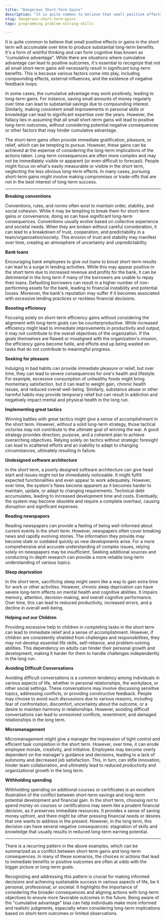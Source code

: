 ```yaml
---
title: "Dangerous Short-Term Gains"
description: "It is quite common to believe that small positive effects or gains in the short term will accumulate over time to produce substantial long-term benefits"
slug: dangerous-short-term-gains
tags: programming problem-solving-skills

---
```


It is quite common to believe that small positive effects or gains in the short term will accumulate over time to produce substantial long-term benefits. It's a form of wishful thinking and can form cognitive bias known as "cumulative advantage". While there are situations where cumulative advantage can lead to positive outcomes, it's essential to recognize that not all small short-term gains will necessarily result in significant long-term benefits. This is because various factors come into play, including compounding effects, external influences, and the existence of negative feedback loops.

In some cases, the cumulative advantage may work positively, leading to long-term gains. For instance, saving small amounts of money regularly over time can lead to substantial savings due to compounding interest. Similarly, making consistent small improvements in personal skills or knowledge can lead to significant expertise over the years. However, the fallacy lies in assuming that all small short-term gains will lead to positive long-term outcomes, without considering potential negative consequences or other factors that may hinder cumulative advantage.

The short-term gains often provide immediate gratification, pleasure, or relief, which can be tempting to pursue. However, these gains can be achieved at the expense of considering the long-term implications of the actions taken. Long-term consequences are often more complex and may not be immediately visible or apparent (or even difficult to forecast). People might focus on what's easily measurable or visible in the short term, neglecting the less obvious long-term effects. In many cases, pursuing short-term gains might involve making compromises or trade-offs that are not in the best interest of long-term success.


--------------------------------------------------------------------------------------------------------

**Breaking conventions**

Conventions, rules, and norms often exist to maintain order, stability, and social cohesion. While it may be tempting to break them for short-term gains or convenience, doing so can have significant long-term consequences. Conventions usually evolve based on collective experience and societal needs. When they are broken without careful consideration, it can lead to a breakdown of trust, cooperation, and predictability in a team/organization/society. This erosion of trust and stability may manifest over time, creating an atmosphere of uncertainty and unpredictability.

**Bank loans**

Encouraging bank employees to give out loans to boost short-term results can lead to a surge in lending activities. While this may appear positive in the short term due to increased revenue and profits for the bank, it can be detrimental in the long term if many of the borrowers are unable to repay their loans. Defaulting borrowers can result in a higher number of non-performing assets for the bank, leading to financial instability and potential losses. Moreover, the bank's reputation may suffer if it becomes associated with excessive lending practices or reckless financial decisions.

**Boosting efficiency**

Focusing solely on short-term efficiency gains without considering the alignment with long-term goals can be counterproductive. While increased efficiency might lead to immediate improvements in productivity and output, it may not contribute to the overall objectives of the organization. If the goals themselves are flawed or misaligned with the organization's mission, the efficiency gains become futile, and efforts end up being wasted on tasks that do not contribute to meaningful progress.

**Seeking for pleasure**

Indulging in bad habits can provide immediate pleasure or relief, but over time, they can lead to severe consequences for one's health and lifestyle. For example, excessive consumption of unhealthy foods might bring momentary satisfaction, but it can lead to weight gain, chronic health issues, and reduced overall well-being. Similarly, substance abuse or other harmful habits may provide temporary relief but can result in addiction and negatively impact mental and physical health in the long run.

**Implementing great tactics**

Winning battles with great tactics might give a sense of accomplishment in the short term. However, without a solid long-term strategy, those tactical victories may not contribute to the ultimate goal of winning the war. A good strategy provides direction, purpose, and a coherent plan to achieve overarching objectives. Relying solely on tactics without strategic foresight can lead to scattered efforts and an inability to adapt to changing circumstances, ultimately resulting in failure.

**Undesigned software architecture**

In the short term, a poorly designed software architecture can give head start and issues might not be immediately noticeable. It might fulfill expected functionalities and even appear to work adequately. However, over time, the system's flaws become apparent as it becomes harder to maintain, update, or adapt to changing requirements. Technical debt accumulates, leading to increased development time and costs. Eventually, the system may become obsolete and require a complete overhaul, causing disruption and significant expenses.

**Reading newspapers**

Reading newspapers can provide a feeling of being well-informed about current events in the short term. However, newspapers often cover breaking news and rapidly evolving stories. The information they provide may become stale or outdated quickly as new developments arise. For a more comprehensive and accurate understanding of complex issues, relying solely on newspapers may be insufficient. Seeking additional sources and conducting in-depth research can provide a more reliable long-term understanding of various topics.

**Sleep deprivation**

In the short term, sacrificing sleep might seem like a way to gain extra time for work or other activities. However, chronic sleep deprivation can have severe long-term effects on mental health and cognitive abilities. It impairs memory, attention, decision-making, and overall cognitive performance. Over time, this can lead to reduced productivity, increased errors, and a decline in overall well-being.

**Helping out our Children**

Providing excessive help to children in completing tasks in the short term can lead to immediate relief and a sense of accomplishment. However, if children are consistently shielded from challenges and responsibilities, they may not develop essential life skills, self-reliance, and problem-solving abilities. This dependency on adults can hinder their personal growth and development, making it harder for them to handle challenges independently in the long run.

**Avoiding Difficult Conversations**

Avoiding difficult conversations is a common tendency among individuals in various aspects of life, whether in personal relationships, the workplace, or other social settings. These conversations may involve discussing sensitive topics, addressing conflicts, or providing constructive feedback. People may choose to avoid such discussions due to various reasons, including fear of confrontation, discomfort, uncertainty about the outcome, or a desire to maintain harmony in relationships. However, avoiding difficult conversations can lead to unresolved conflicts, resentment, and damaged relationships in the long term.

**Micromanagement**

Micromanagement might give a manager the impression of tight control and efficient task completion in the short term. However, over time, it can erode employee morale, creativity, and initiative. Employees may become overly dependent on the manager's guidance and decisions, leading to a lack of autonomy and decreased job satisfaction. This, in turn, can stifle innovation, hinder team collaboration, and ultimately lead to reduced productivity and organizational growth in the long term.

**Withholding spending**

Withholding spending on additional courses or certificates is an excellent illustration of the conflict between short-term savings and long-term potential development and financial gain. In the short term, choosing not to spend money on courses or certifications may seem like a prudent financial decision, as it preserves immediate resources. It provides a sense of saving money upfront, and there might be other pressing financial needs or desires that one wants to address in the present. However, in the long term, this decision can have several negative consequences: stagnation of skills and knowledge that usually results in reduced long-term earning potential.


--------------------------------------------------------------------------------------------------------


There is a recurring pattern in the above examples, which can be summarized as a conflict between short-term gains and long-term consequences. In many of these scenarios, the choices or actions that lead to immediate benefits or positive outcomes are often at odds with the bigger picture or long-term goals.

Recognizing and addressing this pattern is crucial for making informed decisions and achieving sustainable success in various aspects of life, be it personal, professional, or societal. It highlights the importance of considering the broader consequences and aligning actions with long-term objectives to ensure more favorable outcomes in the future. Being aware of the "cumulative advantage" bias can help individuals make more informed and realistic judgments, especially when considering long-term implications based on short-term outcomes or limited observations.